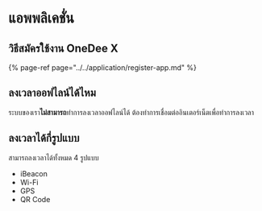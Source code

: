 # แอพพลิเคชั่น

## วิธีสมัครใช้งาน OneDee X

{% page-ref page="../../application/register-app.md" %}

## **ลงเวลาออฟไลน์ได้ไหม**

ระบบของเรา**ไม่สามารถ**ทำการลงเวลาออฟไลน์ได้ ต้องทำการเชื่อมต่ออินเตอร์เน็ตเพื่อทำการลงเวลา

## ลงเวลาได้กี่รูปแบบ

สามารถลงเวลาได้ทั้งหมด 4 รูปแบบ

* iBeacon
* Wi-Fi
* GPS
* QR Code

